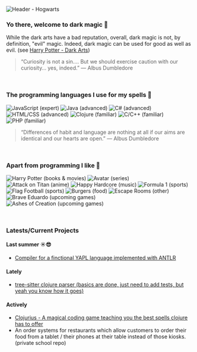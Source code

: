 ![Header - Hogwarts](https://images.ctfassets.net/usf1vwtuqyxm/3QQaEkThAnIAiXveGhJYD9/f79a571dbe9fd456d65e783040601fdc/hogwarts-castle-.jpg?fm=jpg)

### Yo there, welcome to dark magic 👋
While the dark arts have a bad reputation, overall, dark magic is not, by definition, "evil" magic. Indeed, dark magic can be used for good as well as evil. (see [Harry Potter - Dark Arts](https://harrypotter.fandom.com/wiki/Dark_Arts#Ethical_considerations))

> “Curiosity is not a sin…. But we should exercise caution with our curiosity… yes, indeed.” — Albus Dumbledore
<br>

### The programming languages I use for my spells 🧙‍
![JavaScript (expert)](https://img.shields.io/static/v1?label=JavaScript&logo=JavaScript&logoColor=eeeeee&message=expert&color=blue&style=for-the-badge)
![Java (advanced)](https://img.shields.io/static/v1?label=Java&logo=Java&logoColor=eeeeee&message=advanced&color=green&style=for-the-badge)
![C# (advanced)](https://img.shields.io/static/v1?label=C%23&logo=C-Sharp&logoColor=eeeeee&message=advanced&color=green&style=for-the-badge)
![HTML/CSS (advanced)](https://img.shields.io/static/v1?label=HTML%2fCSS&logo=HTML5&logoColor=eeeeee&message=advanced&color=green&style=for-the-badge)
![Clojure (familiar)](https://img.shields.io/static/v1?label=Clojure&logo=Clojure&logoColor=eeeeee&message=familiar&color=yellowgreen&style=for-the-badge)
![C/C++ (familiar)](https://img.shields.io/static/v1?label=C%2fC%2b%2b&logo=C%2b%2b&logoColor=eeeeee&message=familiar&color=yellowgreen&style=for-the-badge)
![PHP (familiar)](https://img.shields.io/static/v1?label=PHP&logo=PHP&logoColor=eeeeee&message=familiar&color=yellowgreen&style=for-the-badge)

> “Differences of habit and language are nothing at all if our aims are identical and our hearts are open.” — Albus Dumbledore
<br>

### Apart from programming I like 🥳
![Harry Potter (books & movies)](https://img.shields.io/static/v1?label=books%20%26%20movies&message=Harry%20Potter&color=orange&style=for-the-badge)
![Avatar (series)](https://img.shields.io/static/v1?label=series&message=Avatar&color=orange&style=for-the-badge)
![Attack on Titan (anime)](https://img.shields.io/static/v1?label=anime&message=Attack%20on%20Titan&color=orange&style=for-the-badge)
![Happy Hardcore (music)](https://img.shields.io/static/v1?label=music&message=Happy%20Hardcore&color=orange&style=for-the-badge)
![Formula 1 (sports)](https://img.shields.io/static/v1?label=sports&message=Formula%201&color=orange&style=for-the-badge)
![Flag Football (sports)](https://img.shields.io/static/v1?label=sports&message=Flag%20Football&color=orange&style=for-the-badge)
![Burgers (food)](https://img.shields.io/static/v1?label=food&message=Burgers&color=orange&style=for-the-badge)
![Escape Rooms (other)](https://img.shields.io/static/v1?label=other&message=Escape%20Rooms&color=orange&style=for-the-badge)
![Brave Eduardo (upcoming games)](https://img.shields.io/static/v1?label=Upcoming%20games&message=Brave%20Eduardo&color=orange&style=for-the-badge)
![Ashes of Creation (upcoming games)](https://img.shields.io/static/v1?label=Upcoming%20games&message=Ashes%20of%20Creation&color=orange&style=for-the-badge)

<br>

### Latests/Current Projects
#### Last summer ☀😎
- [Compiler for a finctional YAPL language implemented with ANTLR](https://github.com/dark-magic/ANTLR-Compiler)

#### Lately
- [tree-sitter clojure parser (basics are done, just need to add tests, but yeah you know how it goes)](https://github.com/dark-magic/tree-sitter-clojure)

#### Actively
- [Clojurius - A magical coding game teaching you the best spells clojure has to offer](https://github.com/dark-magic/Clojurius)
- An order systems for restaurants which allow customers to order their food from a tablet / their phones at their table instead of those kiosks. (private school repo)


<!--
**dark-magic/dark-magic** is a ✨ _special_ ✨ repository because its `README.md` (this file) appears on your GitHub profile.

Here are some ideas to get you started:

- 🔭 I’m currently working on ...
- 🌱 I’m currently learning ...
- 👯 I’m looking to collaborate on ...
- 🤔 I’m looking for help with ...
- 💬 Ask me about ...
- 📫 How to reach me: ...
- 😄 Pronouns: ...
- ⚡ Fun fact: ...
-->
